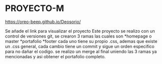 # PROYECTO-M
https://oreo-beep.github.io/Deosorio/


Se añade el link para visualizar el proyecto
Este proyecto se realizo con un control de versiones git, se crearon 3 ramas las cuales son *homepage o master *portafolio *footer cada uno tiene su propio .css, ademas que existe 
un .css general, cada cambio tiene un commit y sigue un orden especifico para no dañar el codigo. se realizo un merge al final uniendo las 3 ramas ya mencionadas y asi obtener
el portafolio completo.
